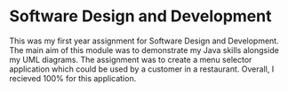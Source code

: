 # Software Design and Development

This was my first year assignment for Software Design and Development. The main aim of this module was to demonstrate my Java skills alongside my UML diagrams. The assignment was to create a menu selector application which could be used by a customer in a restaurant. Overall, I recieved 100% for this application.
